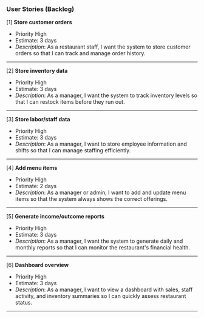 ### User Stories (Backlog)

[1] **Store customer orders**
- Priority High
- Estimate: 3 days
- *Description*: As a restaurant staff, I want the system to store customer orders so that I can track and manage order history.
---
[2] **Store inventory data**
- Priority High
- Estimate: 3 days
- *Description*: As a manager, I want the system to track inventory levels so that I can restock items before they run out.
---

[3] **Store labor/staff data**
- Priority High
- Estimate: 3 days
- *Description*: As a manager, I want to store employee information and shifts so that I can manage staffing efficiently.
---

[4] **Add menu items**
- Priority High
- Estimate: 2 days
- *Description*: As a manager or admin, I want to add and update menu items so that the system always shows the correct offerings.
---

[5] **Generate income/outcome reports**
- Priority High
- Estimate: 3 days
- *Description*: As a manager, I want the system to generate daily and monthly reports so that I can monitor the restaurant's financial health.
---

[6] **Dashboard overview**
- Priority High
- Estimate: 3 days
- *Description*: As a manager, I want to view a dashboard with sales, staff activity, and inventory summaries so I can quickly assess restaurant status.
---


